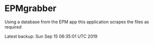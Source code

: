 # EPMgrabber
Using a database from the EPM app this application scrapes the files as required


Latest backup: Sun Sep 15 06:35:01 UTC 2019
